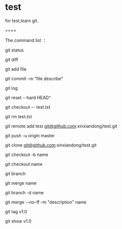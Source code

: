 test
====

for test,learn git.

====

The command list ：

git status

git diff

git add file

git commit -m "file describe"

git log

git reset --hard HEAD^

git checkout -- test.txt

git rm test.txt 

git remote add test git@github.com:xinxiandong/test.git 

git  push -u origin master

git clone git@github.com:xinxiandong/test.git

git checkout -b name

git checkout name

git branch

git merge name

git branch -d name

git merge --no-ff  -m "description" name

git tag v1.0

git show v1.0

